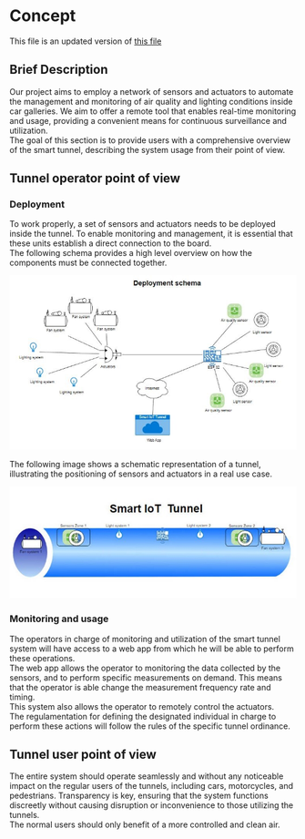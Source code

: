 # Concept

This file is an updated version of [this file](/docs/second_delivery/Concept.md)

## Brief Description

Our project aims to employ a network of sensors and actuators to automate the management and monitoring of air quality and lighting conditions inside car galleries. We aim to offer a remote tool that enables real-time monitoring and usage, providing a convenient means for continuous surveillance and utilization.  
The goal of this section is to provide users with a comprehensive overview of the smart tunnel, describing the system usage from their point of view.

## Tunnel operator point of view

### Deployment

To work properly, a set of sensors and actuators needs to be deployed inside the tunnel. To enable monitoring and management, it is essential that these units establish a direct connection to the board.  
The following schema provides a high level overview on how the components must be connected together.

![Project architecture outline](/docs/src/images/schemas/concept_outline.JPG)

The following image shows a schematic representation of a tunnel, illustrating the positioning of sensors and actuators in a real use case.

![Usage example](/docs/src/images/schemas/usage_example.jpg)

### Monitoring and usage

The operators in charge of monitoring and utilization of the smart tunnel system will have access to a web app from which he will be able to perform these operations.  
The web app allows the operator to monitoring the data collected by the sensors, and to perform specific measurements on demand. This means that the operator is able change the measurement frequency rate and timing.  
This system also allows the operator to remotely control the actuators.  
The regulamentation for defining the designated individual in charge to perform these actions will follow the rules of the specific tunnel ordinance.

## Tunnel user point of view

The entire system should operate seamlessly and without any noticeable impact on the regular users of the tunnels, including cars, motorcycles, and pedestrians. Transparency is key, ensuring that the system functions discreetly without causing disruption or inconvenience to those utilizing the tunnels.  
The normal users should only benefit of a more controlled and clean air.
